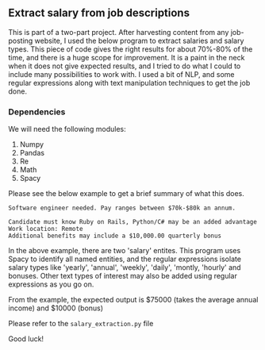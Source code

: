 ## Extract salary from job descriptions

This is part of a two-part project. After harvesting content from any job-posting website, I used the below program to extract salaries and salary types. This piece of code gives the right results for about 70%-80% of the time, and there is a huge scope for improvement. It is a paint in the neck when it does not give expected results, and I tried to do what I could to include many possibilities to work with. I used a bit of NLP, and some regular expressions along with text manipulation techniques to get the job done.

### Dependencies
We will need the following modules:
1. Numpy
2. Pandas
3. Re
4. Math
5. Spacy

Please see the below example to get a brief summary of what this does.

```
Software engineer needed. Pay ranges between $70k-$80k an annum.

Candidate must know Ruby on Rails, Python/C# may be an added advantage
Work location: Remote
Additional benefits may include a $10,000.00 quarterly bonus
```
In the above example, there are two 'salary' entites. This program uses Spacy to identify all named entities, and the regular expressions isolate salary types like 'yearly', 'annual', 'weekly', 'daily', 'montly, 'hourly' and bonuses. Other text types of interest may also be added using regular expressions as you go on.

From the example, the expected output is $75000 (takes the average annual income) and $10000 (bonus)

Please refer to the ``` salary_extraction.py ``` file 

Good luck!
